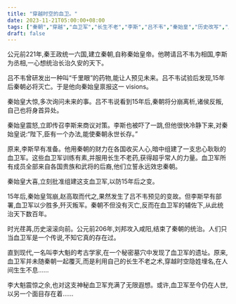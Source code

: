 ```yaml
---
title: "穿越时空的血卫。"
date: 2023-11-21T05:00:00+08:00
tags: ["秦朝","穿越","血卫军","长生不老","李斯","吕不韦","秦始皇","历史改写","虚实结合","小说", "Claude"]
draft: false
--- 
```


公元前221年,秦王政统一六国,建立秦朝,自称秦始皇帝。他聘请吕不韦为相国,李斯为丞相,一心想统治长治久安的天下。

吕不韦曾研发出一种叫“千里眼”的药物,能让人预见未来。吕不韦试验后发现,15年后秦朝必将灭亡。于是他向秦始皇禀报这一 visions。

秦始皇大惊,多次询问未来的事。吕不韦说看到15年后,秦朝将分崩离析,诸侯反叛,自己也将身首异处。

秦始皇震怒,立即传召李斯来商议对策。李斯也被吓了一跳,但他很快冷静下来,对秦始皇说:“陛下,臣有一个办法,能使秦朝永世长存。”

原来,李斯早有准备。他用秦朝的财力在各国收买人心,暗中组建了一支忠心耿耿的血卫军。这些血卫军训练有素,并服用长生不老药,获得超乎常人的力量。血卫军所有成员全部来自各国贵族和武将的后裔,他们立誓永远效忠秦朝。

秦始皇大喜,立刻批准组建这支血卫军,以防15年后之变。

15年后,秦始皇驾崩,赵高取而代之,果然发生了吕不韦预见的变故。但李斯早有部署,血卫军以少胜多,歼灭叛军。秦朝不但没有灭亡,反而在血卫军的辅佐下,从此统治天下数百年。

时光荏苒,历史滚滚向前。公元前206年,刘邦攻入咸阳,结束了秦朝的统治。人们只当血卫军是一个传说,不知它真的存在过。

直到现代,一名叫李大魁的考古学家,在一个秘密墓穴中发现了血卫军的遗址。原来,血卫军并未随秦朝一起覆灭,而是利用自己的长生不老之术,穿越时空隐姓埋名,在人间生生不息...... 

李大魁震惊之余,也对这支神秘血卫军充满了无限遐想。或许,血卫军至今仍在人世,以另一个面目存在着......
